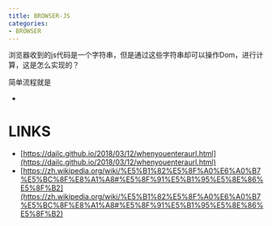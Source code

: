 ```yaml
---
title: BROWSER-JS
categories: 
- BROWSER
---
```


浏览器收到的js代码是一个字符串，但是通过这些字符串却可以操作Dom，进行计算，这是怎么实现的？

简单流程就是

- 














# LINKS
- [https://dailc.github.io/2018/03/12/whenyouenteraurl.html](https://dailc.github.io/2018/03/12/whenyouenteraurl.html)
- [https://zh.wikipedia.org/wiki/%E5%B1%82%E5%8F%A0%E6%A0%B7%E5%BC%8F%E8%A1%A8#%E5%8F%91%E5%B1%95%E5%8E%86%E5%8F%B2](https://zh.wikipedia.org/wiki/%E5%B1%82%E5%8F%A0%E6%A0%B7%E5%BC%8F%E8%A1%A8#%E5%8F%91%E5%B1%95%E5%8E%86%E5%8F%B2)